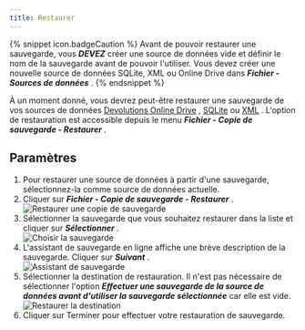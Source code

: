 ```yaml
---
title: Restaurer
---
```

{% snippet icon.badgeCaution %} 
Avant de pouvoir restaurer une sauvegarde, vous ***DEVEZ*** créer une source de données vide et définir le nom de la sauvegarde avant de pouvoir l&apos;utiliser. Vous devez créer une nouvelle source de données SQLite, XML ou Online Drive dans ***Fichier - Sources de données*** . 
{% endsnippet %}
 

À un moment donné, vous devrez peut-être restaurer une sauvegarde de vos sources de données [Devolutions Online Drive](/fr/rdm/windows/data-sources/data-sources-types/online-drive/) , [SQLite](/fr/rdm/windows/data-sources/data-sources-types/sqlite/) &#32; ou [XML](/fr/rdm/windows/data-sources/data-sources-types/xml/) . L&apos;option de restauration est accessible depuis le menu ***Fichier - Copie de sauvegarde - Restaurer*** . 

## Paramètres 

1. Pour restaurer une source de données à partir d&apos;une sauvegarde, sélectionnez-la comme source de données actuelle. 
1. Cliquer sur ***Fichier - Copie de sauvegarde - Restaurer*** .  
![Restaurer une copie de sauvegarde](/img/fr/rdm/windows/clip10731.png) 
1. Sélectionner la sauvegarde que vous souhaitez restaurer dans la liste et cliquer sur ***Sélectionner*** .  
![Choisir la sauvegarde](/img/fr/rdm/windows/clip10732.png) 
1. L&apos;assistant de sauvegarde en ligne affiche une brève description de la sauvegarde. Cliquer sur ***Suivant*** .  
![Assistant de sauvegarde](/img/fr/rdm/windows/clip10733.png) 
1. Sélectionner la destination de restauration. Il n&apos;est pas nécessaire de sélectionner l&apos;option ***Effectuer une sauvegarde de la source de données avant d&apos;utiliser la sauvegarde sélectionnée*** car elle est vide.  
![Restaurer la destination](/img/fr/rdm/windows/clip10734.png) 
1. Cliquer sur Terminer pour effectuer votre restauration de sauvegarde. 

